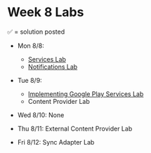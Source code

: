 # Week 8 Labs

&#x2705; = solution posted

- Mon 8/8:
  - [Services Lab](https://github.com/ga-adi-nyc/Services-Lab)
  - [Notifications Lab](https://github.com/ga-adi-nyc/Notifications-Lab)


- Tue 8/9:
  - [Implementing Google Play Services Lab](https://github.com/ga-adi-nyc/Play-Services-Lab)
  - Content Provider Lab


- Wed 8/10: None


- Thu 8/11: External Content Provider Lab


- Fri 8/12: Sync Adapter Lab
